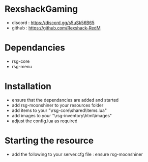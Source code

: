 # RexshackGaming
- discord : https://discord.gg/s5uSk56B65
- github : https://github.com/Rexshack-RedM

# Dependancies
- rsg-core
- rsg-menu

# Installation
- ensure that the dependancies are added and started
- add rsg-moonshiner to your resources folder
- add items to your "\rsg-core\shared\items.lua"
- add images to your "\rsg-inventory\html\images"
- adjust the config.lua as required

# Starting the resource
- add the following to your server.cfg file : ensure rsg-moonshiner

